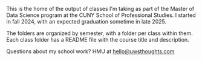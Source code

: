 This is the home of the output of classes I'm taking as part of the Master of Data Science program at the CUNY School of Professional Studies. I started in fall 2024, with an expected graduation sometime in late 2025.

The folders are organized by semester, with a folder per class within them. Each class folder has a README file with the course title and description. 

Questions about my school work? HMU at hello@uwsthoughts.com
